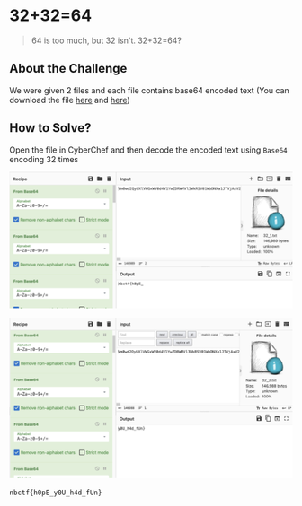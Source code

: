 # 32+32=64
> 64 is too much, but 32 isn't. 32+32=64?

## About the Challenge
We were given 2 files and each file contains base64 encoded text (You can download the file [here](32_1.txt) and [here](32_2.txt))

## How to Solve?
Open the file in CyberChef and then decode the encoded text using `Base64` encoding 32 times

![Flag 1](images/flag1.png)

![Flag 2](images/flag2.png)

```
nbctf{h0pE_y0U_h4d_fUn}
```